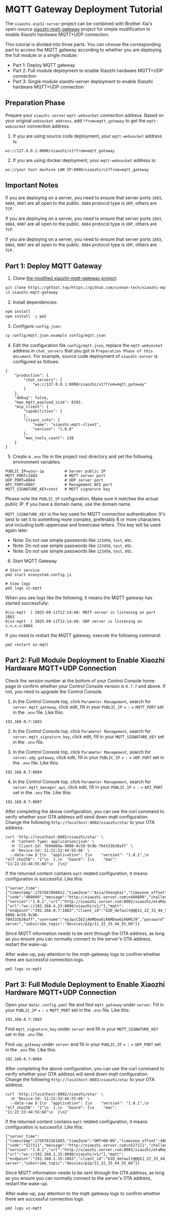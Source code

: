 # MQTT Gateway Deployment Tutorial

The `xiaozhi-esp32-server` project can be combined with Brother Xia's open-source [xiaozhi-mqtt-gateway](https://github.com/78/xiaozhi-mqtt-gateway) project for simple modification to enable Xiaozhi hardware MQTT+UDP connection.

This tutorial is divided into three parts. You can choose the corresponding part to access the MQTT gateway according to whether you are deploying the full module or a single module:
- Part 1: Deploy MQTT gateway
- Part 2: Full module deployment to enable Xiaozhi hardware MQTT+UDP connection
- Part 3: Single module xiaozhi-server deployment to enable Xiaozhi hardware MQTT+UDP connection

## Preparation Phase

Prepare your `xiaozhi-server` `mqtt-websocket` connection address. Based on your original `websocket address`, add `?from=mqtt_gateway` to get the `mqtt-websocket` connection address.

1. If you are using source code deployment, your `mqtt-websocket` address is:
```
ws://127.0.0.1:8000/xiaozhi/v1?from=mqtt_gateway
```

2. If you are using docker deployment, your `mqtt-websocket` address is:
```
ws://your host machine LAN IP:8000/xiaozhi/v1?from=mqtt_gateway
```

## Important Notes

If you are deploying on a server, you need to ensure that server ports `1883`, `8884`, `8007` are all open to the public. `8884` protocol type is `UDP`, others are `TCP`.

If you are deploying on a server, you need to ensure that server ports `1883`, `8884`, `8007` are all open to the public. `8884` protocol type is `UDP`, others are `TCP`.

If you are deploying on a server, you need to ensure that server ports `1883`, `8884`, `8007` are all open to the public. `8884` protocol type is `UDP`, others are `TCP`.


## Part 1: Deploy MQTT Gateway

1. Clone [the modified xiaozhi-mqtt-gateway project](https://github.com/xinnan-tech/xiaozhi-mqtt-gateway.git):
```bash
git clone https://ghfast.top/https://github.com/xinnan-tech/xiaozhi-mqtt-gateway.git
cd xiaozhi-mqtt-gateway
```

2. Install dependencies:
```bash
npm install
npm install -g pm2
```

3. Configure `config.json`:
```bash
cp config/mqtt.json.example config/mqtt.json
```

4. Edit the configuration file `config/mqtt.json`, replace the `mqtt-websocket` address in `chat_servers` that you got in `Preparation Phase of this document`. For example, source code deployment of `xiaozhi-server` is configured as follows:

``` 
{
    "production": {
        "chat_servers": [
            "ws://127.0.0.1:8000/xiaozhi/v1?from=mqtt_gateway"
        ]
    },
    "debug": false,
    "max_mqtt_payload_size": 8192,
    "mcp_client": {
        "capabilities": {
        },
        "client_info": {
            "name": "xiaozhi-mqtt-client",
            "version": "1.0.0"
        },
        "max_tools_count": 128
    }
}
```

5. Create a `.env` file in the project root directory and set the following environment variables:
```
PUBLIC_IP=your-ip         # Server public IP
MQTT_PORT=1883            # MQTT server port
UDP_PORT=8884             # UDP server port
API_PORT=8007             # Management API port
MQTT_SIGNATURE_KEY=test   # MQTT signature key
```

Please note the `PUBLIC_IP` configuration. Make sure it matches the actual public IP. If you have a domain name, use the domain name.

`MQTT_SIGNATURE_KEY` is the key used for MQTT connection authentication. It's best to set it to something more complex, preferably 8 or more characters and including both uppercase and lowercase letters. This key will be used again later.

- Note: Do not use simple passwords like `123456`, `test`, etc.
- Note: Do not use simple passwords like `123456`, `test`, etc.
- Note: Do not use simple passwords like `123456`, `test`, etc.

6. Start MQTT Gateway
```
# Start service
pm2 start ecosystem.config.js

# View logs
pm2 logs xz-mqtt
```

When you see logs like the following, it means the MQTT gateway has started successfully:
```
0|xz-mqtt  | 2025-09-11T12:14:48: MQTT server is listening on port 1883
0|xz-mqtt  | 2025-09-11T12:14:48: UDP server is listening on x.x.x.x:8884
```

If you need to restart the MQTT gateway, execute the following command:
```
pm2 restart xz-mqtt
```

## Part 2: Full Module Deployment to Enable Xiaozhi Hardware MQTT+UDP Connection

Check the version number at the bottom of your Control Console home page to confirm whether your Control Console version is `0.7.7` and above. If not, you need to upgrade the Control Console.

1. In the Control Console top, click `Parameter Management`, search for `server.mqtt_gateway`, click edit, fill in your `PUBLIC_IP` + `:` + `MQTT_PORT` set in the `.env` file. Like this:
```
192.168.0.7:1883
```

2. In the Control Console top, click `Parameter Management`, search for `server.mqtt_signature_key`, click edit, fill in your `MQTT_SIGNATURE_KEY` set in the `.env` file.

3. In the Control Console top, click `Parameter Management`, search for `server.udp_gateway`, click edit, fill in your `PUBLIC_IP` + `:` + `UDP_PORT` set in the `.env` file. Like this:
```
192.168.0.7:8884
```

4. In the Control Console top, click `Parameter Management`, search for `server.mqtt_manager_api`, click edit, fill in your `PUBLIC_IP` + `:` + `API_PORT` set in the `.env` file. Like this:
```
192.168.0.7:8007
```

After completing the above configuration, you can use the curl command to verify whether your OTA address will send down mqtt configuration. Change the following `http://localhost:8002/xiaozhi/ota/` to your OTA address:
```
curl 'http://localhost:8002/xiaozhi/ota/' \
  -H 'Content-Type: application/json' \
  -H 'Client-Id: 7b94d69a-9808-4c59-9c9b-704333b38aff' \
  -H 'Device-Id: 11:22:33:44:55:66' \
  --data-raw $'{\n  "application": {\n    "version": "1.0.1",\n    "elf_sha256": "1"\n  },\n  "board": {\n    "mac": "11:22:33:44:55:66"\n  }\n}'
```

If the returned content contains `mqtt` related configuration, it means configuration is successful. Like this:

```
{"server_time":{"timestamp":1757567894012,"timeZone":"Asia/Shanghai","timezone_offset":480},"activation":{"code":"460609","message":"http://xiaozhi.server.com\n460609","challenge":"11:22:33:44:55:66"},"firmware":{"version":"1.0.1","url":"http://xiaozhi.server.com:8002/xiaozhi/otaMag/download/NOT_ACTIVATED_FIRMWARE_THIS_IS_A_INVALID_URL"},"websocket":{"url":"ws://192.168.4.23:8000/xiaozhi/v1/"},"mqtt":{"endpoint":"192.168.0.7:1883","client_id":"GID_default@@@11_22_33_44_55_66@@@7b94d69a-9808-4c59-9c9b-704333b38aff","username":"eyJpcCI6IjA6MDowOjA6MDowOjA6MSJ9","password":"Y8XP9xcUhVIN9OmbCHT9ETBiYNE3l3Z07Wk46wV9PE8=","publish_topic":"device-server","subscribe_topic":"devices/p2p/11_22_33_44_55_66"}}
```

Since MQTT information needs to be sent through the OTA address, as long as you ensure you can normally connect to the server's OTA address, restart the wake-up.

After wake-up, pay attention to the mqtt-gateway logs to confirm whether there are successful connection logs.
```
pm2 logs xz-mqtt
```

## Part 3: Full Module Deployment to Enable Xiaozhi Hardware MQTT+UDP Connection

Open your `data/.config.yaml` file and find `mqtt_gateway` under `server`. Fill in your `PUBLIC_IP` + `:` + `MQTT_PORT` set in the `.env` file. Like this:
```
192.168.0.7:1883
```
Find `mqtt_signature_key` under `server` and fill in your `MQTT_SIGNATURE_KEY` set in the `.env` file.

Find `udp_gateway` under `server` and fill in your `PUBLIC_IP` + `:` + `UDP_PORT` set in the `.env` file. Like this:
```
192.168.0.7:8884
```

After completing the above configuration, you can use the curl command to verify whether your OTA address will send down mqtt configuration. Change the following `http://localhost:8002/xiaozhi/ota/` to your OTA address:
```
curl 'http://localhost:8002/xiaozhi/ota/' \
  -H 'Device-Id: 11:22:33:44:55:66' \
  --data-raw $'{\n  "application": {\n    "version": "1.0.1",\n    "elf_sha256": "1"\n  },\n  "board": {\n    "mac": "11:22:33:44:55:66"\n  }\n}'
```

If the returned content contains `mqtt` related configuration, it means configuration is successful. Like this:
```
{"server_time":{"timestamp":1758781561083,"timeZone":"GMT+08:00","timezone_offset":480},"activation":{"code":"527111","message":"http://xiaozhi.server.com\n527111","challenge":"11:22:33:44:55:66"},"firmware":{"version":"1.0.1","url":"http://xiaozhi.server.com:8002/xiaozhi/otaMag/download/NOT_ACTIVATED_FIRMWARE_THIS_IS_A_INVALID_URL"},"websocket":{"url":"ws://192.168.1.15:8000/xiaozhi/v1/"},"mqtt":{"endpoint":"192.168.1.15:1883","client_id":"GID_default@@@11_22_33_44_55_66@@@11_22_33_44_55_66","username":"eyJpcCI6IjE5Mi4xNjguMS4xNSJ9","password":"fjAYs49zTJecWqJ3jBt+kqxVn/x7vkXRAc85ak/va7Y=","publish_topic":"device-server","subscribe_topic":"devices/p2p/11_22_33_44_55_66"}}
```

Since MQTT information needs to be sent through the OTA address, as long as you ensure you can normally connect to the server's OTA address, restart the wake-up.

After wake-up, pay attention to the mqtt-gateway logs to confirm whether there are successful connection logs.
```
pm2 logs xz-mqtt
```

